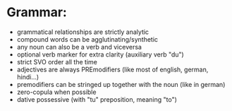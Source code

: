 # Grammar:
- grammatical relationships are strictly analytic
- compound words can be agglutinating/synthetic
- any noun can also be a verb and viceversa
- optional verb marker for extra clarity (auxiliary verb "du")
- strict SVO order all the time
- adjectives are always PREmodifiers (like most of english, german, hindi...)
- premodifiers can be stringed up together with the noun (like in german)
- zero-copula when possible
- dative possessive (with "tu" preposition, meaning "to")
